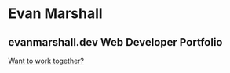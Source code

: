 # Evan Marshall

## evanmarshall.dev Web Developer Portfolio

[Want to work together?](https://www.evanmarshall.dev)
